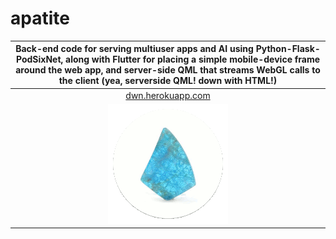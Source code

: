# apatite
|Back-end code for serving multiuser apps and AI using Python-Flask-PodSixNet, along with Flutter for placing a simple mobile-device frame around the web app, and server-side QML that streams WebGL calls to the client (yea, serverside QML! down with HTML!)|
|:---:|
|[dwn.herokuapp.com](http://dwn.herokuapp.com)|
|![](logo.gif)|

